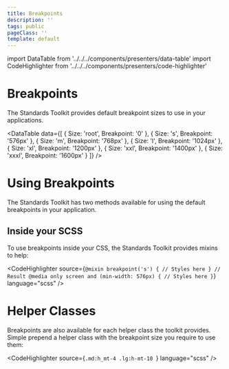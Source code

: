 ```yaml
---
title: Breakpoints
description: ''
tags: public
pageClass: ''
template: default
---
```


import DataTable from '../../../components/presenters/data-table'
import CodeHighlighter from '../../../components/presenters/code-highlighter'

# Breakpoints

The Standards Toolkit provides default breakpoint sizes to use in your applications.

<DataTable data={[
  {
    Size: 'root',
    Breakpoint: '0'
  },
  {
    Size: 's',
    Breakpoint: '576px'
  },
  {
    Size: 'm',
    Breakpoint: '768px'
  },
  {
    Size: 'l',
    Breakpoint: '1024px'
  },
  {
    Size: 'xl',
    Breakpoint: '1200px'
  },
  {
    Size: 'xxl',
    Breakpoint: '1400px'
  },
  {
    Size: 'xxxl',
    Breakpoint: '1600px'
  }
]} />

# Using Breakpoints

The Standards Toolkit has two methods available for using the default breakpoints in your application.

## Inside your SCSS

To use breakpoints inside your CSS, the Standards Toolkit provides mixins to help:

<CodeHighlighter 
source={`@mixin breakpoint('s') {
  // Styles here
}
// Result
@media only screen and (min-width: 576px) {
  // Styles here
}`} language="scss"
/>


# Helper Classes

Breakpoints are also available for each helper class the toolkit provides. Simple prepend a helper class with the breakpoint size you require to use them:

<CodeHighlighter 
source={`.md:h_mt-4
.lg:h-mt-10
`} language="scss"
/>

